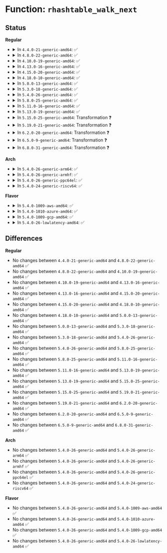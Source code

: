 # Function: <code>rhashtable_walk_next</code>

## Status
<b>Regular</b>
<ul>
<li>
<details>
<summary>In <code>4.4.0-21-generic-amd64</code>: ✅</summary>

```c
void * rhashtable_walk_next(struct rhashtable_iter * iter)
```

```json
{
  "name": "rhashtable_walk_next",
  "collision_type": "Unique Global",
  "inline_type": "No",
  "funcs": [
    {
      "addr": 18446744071583038832,
      "name": "rhashtable_walk_next",
      "external": true,
      "loc": "lib/rhashtable.c:594",
      "file": "lib/rhashtable.c",
      "inline": "seen, unknown",
      "caller_inline": [],
      "caller_func": [
        "net/netlink/af_netlink.c:__netlink_seq_next"
      ]
    }
  ],
  "symbols": [
    {
      "addr": 18446744071583038832,
      "name": "rhashtable_walk_next",
      "section": ".text",
      "bind": "STB_GLOBAL",
      "size": 166
    }
  ]
}
```
</details>
</li>
<li>
<details>
<summary>In <code>4.8.0-22-generic-amd64</code>: ✅</summary>

```c
void * rhashtable_walk_next(struct rhashtable_iter * iter)
```

```json
{
  "name": "rhashtable_walk_next",
  "collision_type": "Unique Global",
  "inline_type": "No",
  "funcs": [
    {
      "addr": 18446744071583331456,
      "name": "rhashtable_walk_next",
      "external": true,
      "loc": "lib/rhashtable.c:599",
      "file": "lib/rhashtable.c",
      "inline": "seen, unknown",
      "caller_inline": [],
      "caller_func": [
        "net/netlink/af_netlink.c:__netlink_seq_next"
      ]
    }
  ],
  "symbols": [
    {
      "addr": 18446744071583331456,
      "name": "rhashtable_walk_next",
      "section": ".text",
      "bind": "STB_GLOBAL",
      "size": 183
    }
  ]
}
```
</details>
</li>
<li>
<details>
<summary>In <code>4.10.0-19-generic-amd64</code>: ✅</summary>

```c
void * rhashtable_walk_next(struct rhashtable_iter * iter)
```

```json
{
  "name": "rhashtable_walk_next",
  "collision_type": "Unique Global",
  "inline_type": "No",
  "funcs": [
    {
      "addr": 18446744071583456624,
      "name": "rhashtable_walk_next",
      "external": true,
      "loc": "lib/rhashtable.c:687",
      "file": "lib/rhashtable.c",
      "inline": "seen, unknown",
      "caller_inline": [],
      "caller_func": [
        "net/netlink/af_netlink.c:__netlink_seq_next",
        "net/ipv6/seg6.c:seg6_genl_dumphmac"
      ]
    }
  ],
  "symbols": [
    {
      "addr": 18446744071583456624,
      "name": "rhashtable_walk_next",
      "section": ".text",
      "bind": "STB_GLOBAL",
      "size": 268
    }
  ]
}
```
</details>
</li>
<li>
<details>
<summary>In <code>4.13.0-16-generic-amd64</code>: ✅</summary>

```c
void * rhashtable_walk_next(struct rhashtable_iter * iter)
```

```json
{
  "name": "rhashtable_walk_next",
  "collision_type": "Unique Global",
  "inline_type": "No",
  "funcs": [
    {
      "addr": 18446744071583477568,
      "name": "rhashtable_walk_next",
      "external": true,
      "loc": "lib/rhashtable.c:781",
      "file": "lib/rhashtable.c",
      "inline": "seen, unknown",
      "caller_inline": [],
      "caller_func": [
        "net/netlink/af_netlink.c:__netlink_seq_next",
        "net/ipv6/seg6.c:seg6_genl_dumphmac"
      ]
    }
  ],
  "symbols": [
    {
      "addr": 18446744071583477568,
      "name": "rhashtable_walk_next",
      "section": ".text",
      "bind": "STB_GLOBAL",
      "size": 342
    }
  ]
}
```
</details>
</li>
<li>
<details>
<summary>In <code>4.15.0-20-generic-amd64</code>: ✅</summary>

```c
void * rhashtable_walk_next(struct rhashtable_iter * iter)
```

```json
{
  "name": "rhashtable_walk_next",
  "collision_type": "Unique Global",
  "inline_type": "No",
  "funcs": [
    {
      "addr": 18446744071583658528,
      "name": "rhashtable_walk_next",
      "external": true,
      "loc": "lib/rhashtable.c:783",
      "file": "lib/rhashtable.c",
      "inline": "seen, unknown",
      "caller_inline": [],
      "caller_func": [
        "net/netlink/af_netlink.c:__netlink_seq_next",
        "net/ipv6/seg6.c:seg6_genl_dumphmac"
      ]
    }
  ],
  "symbols": [
    {
      "addr": 18446744071583658528,
      "name": "rhashtable_walk_next",
      "section": ".text",
      "bind": "STB_GLOBAL",
      "size": 342
    }
  ]
}
```
</details>
</li>
<li>
<details>
<summary>In <code>4.18.0-10-generic-amd64</code>: ✅</summary>

```c
void * rhashtable_walk_next(struct rhashtable_iter * iter)
```

```json
{
  "name": "rhashtable_walk_next",
  "collision_type": "Unique Global",
  "inline_type": "No",
  "funcs": [
    {
      "addr": 18446744071583875856,
      "name": "rhashtable_walk_next",
      "external": true,
      "loc": "lib/rhashtable.c:871",
      "file": "lib/rhashtable.c",
      "inline": "seen, unknown",
      "caller_inline": [],
      "caller_func": [
        "net/netlink/af_netlink.c:__netlink_seq_next",
        "net/ipv6/seg6.c:seg6_genl_dumphmac"
      ]
    }
  ],
  "symbols": [
    {
      "addr": 18446744071583875856,
      "name": "rhashtable_walk_next",
      "section": ".text",
      "bind": "STB_GLOBAL",
      "size": 97
    }
  ]
}
```
</details>
</li>
<li>
<details>
<summary>In <code>5.0.0-13-generic-amd64</code>: ✅</summary>

```c
void * rhashtable_walk_next(struct rhashtable_iter * iter)
```

```json
{
  "name": "rhashtable_walk_next",
  "collision_type": "Unique Global",
  "inline_type": "No",
  "funcs": [
    {
      "addr": 18446744071583959936,
      "name": "rhashtable_walk_next",
      "external": true,
      "loc": "lib/rhashtable.c:863",
      "file": "lib/rhashtable.c",
      "inline": "seen, unknown",
      "caller_inline": [],
      "caller_func": [
        "net/netlink/af_netlink.c:__netlink_seq_next",
        "net/ipv6/seg6.c:seg6_genl_dumphmac"
      ]
    }
  ],
  "symbols": [
    {
      "addr": 18446744071583959936,
      "name": "rhashtable_walk_next",
      "section": ".text",
      "bind": "STB_GLOBAL",
      "size": 97
    }
  ]
}
```
</details>
</li>
<li>
<details>
<summary>In <code>5.3.0-18-generic-amd64</code>: ✅</summary>

```c
void * rhashtable_walk_next(struct rhashtable_iter * iter)
```

```json
{
  "name": "rhashtable_walk_next",
  "collision_type": "Unique Global",
  "inline_type": "No",
  "funcs": [
    {
      "addr": 18446744071584140160,
      "name": "rhashtable_walk_next",
      "external": true,
      "loc": "lib/rhashtable.c:852",
      "file": "lib/rhashtable.c",
      "inline": "seen, unknown",
      "caller_inline": [],
      "caller_func": [
        "net/netlink/af_netlink.c:__netlink_seq_next",
        "net/ipv6/seg6.c:seg6_genl_dumphmac"
      ]
    }
  ],
  "symbols": [
    {
      "addr": 18446744071584140160,
      "name": "rhashtable_walk_next",
      "section": ".text",
      "bind": "STB_GLOBAL",
      "size": 97
    }
  ]
}
```
</details>
</li>
<li>
<details>
<summary>In <code>5.4.0-26-generic-amd64</code>: ✅</summary>

```c
void * rhashtable_walk_next(struct rhashtable_iter * iter)
```

```json
{
  "name": "rhashtable_walk_next",
  "collision_type": "Unique Global",
  "inline_type": "No",
  "funcs": [
    {
      "addr": 18446744071584262608,
      "name": "rhashtable_walk_next",
      "external": true,
      "loc": "lib/rhashtable.c:852",
      "file": "lib/rhashtable.c",
      "inline": "seen, unknown",
      "caller_inline": [],
      "caller_func": [
        "net/core/xdp.c:mem_allocator_disconnect",
        "net/core/xdp.c:mem_allocator_disconnect",
        "net/netlink/af_netlink.c:__netlink_seq_next",
        "net/ipv6/seg6.c:seg6_genl_dumphmac"
      ]
    }
  ],
  "symbols": [
    {
      "addr": 18446744071584262608,
      "name": "rhashtable_walk_next",
      "section": ".text",
      "bind": "STB_GLOBAL",
      "size": 97
    }
  ]
}
```
</details>
</li>
<li>
<details>
<summary>In <code>5.8.0-25-generic-amd64</code>: ✅</summary>

```c
void * rhashtable_walk_next(struct rhashtable_iter * iter)
```

```json
{
  "name": "rhashtable_walk_next",
  "collision_type": "Unique Global",
  "inline_type": "No",
  "funcs": [
    {
      "addr": 18446744071584673696,
      "name": "rhashtable_walk_next",
      "external": true,
      "loc": "lib/rhashtable.c:859",
      "file": "lib/rhashtable.c",
      "inline": "seen, unknown",
      "caller_inline": [],
      "caller_func": [
        "net/core/xdp.c:mem_allocator_disconnect",
        "net/core/xdp.c:mem_allocator_disconnect",
        "net/netlink/af_netlink.c:__netlink_seq_next",
        "net/ipv6/seg6.c:seg6_genl_dumphmac"
      ]
    }
  ],
  "symbols": [
    {
      "addr": 18446744071584673696,
      "name": "rhashtable_walk_next",
      "section": ".text",
      "bind": "STB_GLOBAL",
      "size": 97
    }
  ]
}
```
</details>
</li>
<li>
<details>
<summary>In <code>5.11.0-16-generic-amd64</code>: ✅</summary>

```c
void * rhashtable_walk_next(struct rhashtable_iter * iter)
```

```json
{
  "name": "rhashtable_walk_next",
  "collision_type": "Unique Global",
  "inline_type": "No",
  "funcs": [
    {
      "addr": 18446744071584791312,
      "name": "rhashtable_walk_next",
      "external": true,
      "loc": "lib/rhashtable.c:859",
      "file": "lib/rhashtable.c",
      "inline": "seen, unknown",
      "caller_inline": [],
      "caller_func": [
        "net/core/xdp.c:mem_allocator_disconnect",
        "net/core/xdp.c:mem_allocator_disconnect",
        "net/netlink/af_netlink.c:__netlink_seq_next",
        "net/ipv6/seg6.c:seg6_genl_dumphmac"
      ]
    }
  ],
  "symbols": [
    {
      "addr": 18446744071584791312,
      "name": "rhashtable_walk_next",
      "section": ".text",
      "bind": "STB_GLOBAL",
      "size": 97
    }
  ]
}
```
</details>
</li>
<li>
<details>
<summary>In <code>5.13.0-19-generic-amd64</code>: ✅</summary>

```c
void * rhashtable_walk_next(struct rhashtable_iter * iter)
```

```json
{
  "name": "rhashtable_walk_next",
  "collision_type": "Unique Global",
  "inline_type": "No",
  "funcs": [
    {
      "addr": 18446744071584833536,
      "name": "rhashtable_walk_next",
      "external": true,
      "loc": "lib/rhashtable.c:859",
      "file": "lib/rhashtable.c",
      "inline": "seen, unknown",
      "caller_inline": [],
      "caller_func": [
        "net/core/xdp.c:mem_allocator_disconnect",
        "net/core/xdp.c:mem_allocator_disconnect",
        "net/netlink/af_netlink.c:__netlink_seq_next",
        "net/ipv6/seg6.c:seg6_genl_dumphmac"
      ]
    }
  ],
  "symbols": [
    {
      "addr": 18446744071584833536,
      "name": "rhashtable_walk_next",
      "section": ".text",
      "bind": "STB_GLOBAL",
      "size": 120
    }
  ]
}
```
</details>
</li>
<li>
<details>
<summary>In <code>5.15.0-25-generic-amd64</code>: Transformation ❓</summary>

```c
void * rhashtable_walk_next(struct rhashtable_iter * iter)
```

```json
{
  "name": "rhashtable_walk_next",
  "collision_type": "Unique Global",
  "inline_type": "No",
  "funcs": [
    {
      "addr": 0,
      "name": "rhashtable_walk_next",
      "external": true,
      "loc": "lib/rhashtable.c:859",
      "file": "lib/rhashtable.c",
      "inline": "seen, unknown",
      "caller_inline": [],
      "caller_func": [
        "net/core/xdp.c:mem_allocator_disconnect",
        "net/core/xdp.c:mem_allocator_disconnect",
        "net/netlink/af_netlink.c:__netlink_seq_next",
        "net/ipv6/seg6.c:seg6_genl_dumphmac",
        "net/ipv6/ioam6.c:ioam6_genl_dumpsc",
        "net/ipv6/ioam6.c:ioam6_genl_dumpns"
      ]
    }
  ],
  "symbols": [
    {
      "addr": 18446744071592324108,
      "name": "rhashtable_walk_next.cold",
      "section": ".text",
      "bind": "STB_LOCAL",
      "size": 20
    },
    {
      "addr": 18446744071585252528,
      "name": "rhashtable_walk_next",
      "section": ".text",
      "bind": "STB_GLOBAL",
      "size": 191
    }
  ]
}
```
</details>
</li>
<li>
<details>
<summary>In <code>5.19.0-21-generic-amd64</code>: Transformation ❓</summary>

```c
void * rhashtable_walk_next(struct rhashtable_iter * iter)
```

```json
{
  "name": "rhashtable_walk_next",
  "collision_type": "Unique Global",
  "inline_type": "No",
  "funcs": [
    {
      "addr": 0,
      "name": "rhashtable_walk_next",
      "external": true,
      "loc": "lib/rhashtable.c:859",
      "file": "lib/rhashtable.c",
      "inline": "seen, unknown",
      "caller_inline": [],
      "caller_func": [
        "net/core/xdp.c:mem_allocator_disconnect",
        "net/core/xdp.c:mem_allocator_disconnect",
        "net/netlink/af_netlink.c:__netlink_seq_next",
        "net/ipv6/seg6.c:seg6_genl_dumphmac",
        "net/ipv6/ioam6.c:ioam6_genl_dumpsc",
        "net/ipv6/ioam6.c:ioam6_genl_dumpns"
      ]
    }
  ],
  "symbols": [
    {
      "addr": 18446744071594128604,
      "name": "rhashtable_walk_next.cold",
      "section": ".text",
      "bind": "STB_LOCAL",
      "size": 21
    },
    {
      "addr": 18446744071586094192,
      "name": "rhashtable_walk_next",
      "section": ".text",
      "bind": "STB_GLOBAL",
      "size": 202
    }
  ]
}
```
</details>
</li>
<li>
<details>
<summary>In <code>6.2.0-20-generic-amd64</code>: Transformation ❓</summary>

```c
void * rhashtable_walk_next(struct rhashtable_iter * iter)
```

```json
{
  "name": "rhashtable_walk_next",
  "collision_type": "Unique Global",
  "inline_type": "No",
  "funcs": [
    {
      "addr": 0,
      "name": "rhashtable_walk_next",
      "external": true,
      "loc": "lib/rhashtable.c:863",
      "file": "lib/rhashtable.c",
      "inline": "seen, unknown",
      "caller_inline": [],
      "caller_func": [
        "net/core/xdp.c:mem_allocator_disconnect",
        "net/core/xdp.c:mem_allocator_disconnect",
        "net/netlink/af_netlink.c:__netlink_seq_next",
        "net/ipv6/seg6.c:seg6_genl_dumphmac",
        "net/ipv6/ioam6.c:ioam6_genl_dumpsc",
        "net/ipv6/ioam6.c:ioam6_genl_dumpns"
      ]
    }
  ],
  "symbols": [
    {
      "addr": 18446744071596115528,
      "name": "rhashtable_walk_next.cold",
      "section": ".text",
      "bind": "STB_LOCAL",
      "size": 21
    },
    {
      "addr": 18446744071587077696,
      "name": "rhashtable_walk_next",
      "section": ".text",
      "bind": "STB_GLOBAL",
      "size": 202
    }
  ]
}
```
</details>
</li>
<li>
<details>
<summary>In <code>6.5.0-9-generic-amd64</code>: Transformation ❓</summary>

```c
void * rhashtable_walk_next(struct rhashtable_iter * iter)
```

```json
{
  "name": "rhashtable_walk_next",
  "collision_type": "Unique Global",
  "inline_type": "No",
  "funcs": [
    {
      "addr": 0,
      "name": "rhashtable_walk_next",
      "external": true,
      "loc": "lib/rhashtable.c:863",
      "file": "lib/rhashtable.c",
      "inline": "seen, unknown",
      "caller_inline": [],
      "caller_func": [
        "net/core/xdp.c:mem_allocator_disconnect",
        "net/core/xdp.c:mem_allocator_disconnect",
        "net/netlink/af_netlink.c:__netlink_seq_next",
        "net/ipv6/seg6.c:seg6_genl_dumphmac",
        "net/ipv6/ioam6.c:ioam6_genl_dumpsc",
        "net/ipv6/ioam6.c:ioam6_genl_dumpns"
      ]
    }
  ],
  "symbols": [
    {
      "addr": 18446744071596641220,
      "name": "rhashtable_walk_next.cold",
      "section": ".text",
      "bind": "STB_LOCAL",
      "size": 21
    },
    {
      "addr": 18446744071587336640,
      "name": "rhashtable_walk_next",
      "section": ".text",
      "bind": "STB_GLOBAL",
      "size": 202
    }
  ]
}
```
</details>
</li>
<li>
<details>
<summary>In <code>6.8.0-31-generic-amd64</code>: Transformation ❓</summary>

```c
void * rhashtable_walk_next(struct rhashtable_iter * iter)
```

```json
{
  "name": "rhashtable_walk_next",
  "collision_type": "Unique Global",
  "inline_type": "No",
  "funcs": [
    {
      "addr": 0,
      "name": "rhashtable_walk_next",
      "external": true,
      "loc": "lib/rhashtable.c:863",
      "file": "lib/rhashtable.c",
      "inline": "seen, unknown",
      "caller_inline": [],
      "caller_func": [
        "net/core/xdp.c:mem_allocator_disconnect",
        "net/core/xdp.c:mem_allocator_disconnect",
        "net/netlink/af_netlink.c:__netlink_seq_next",
        "net/ipv6/seg6.c:seg6_genl_dumphmac",
        "net/ipv6/ioam6.c:ioam6_genl_dumpsc",
        "net/ipv6/ioam6.c:ioam6_genl_dumpns"
      ]
    }
  ],
  "symbols": [
    {
      "addr": 18446744071597549285,
      "name": "rhashtable_walk_next.cold",
      "section": ".text",
      "bind": "STB_LOCAL",
      "size": 21
    },
    {
      "addr": 18446744071587620112,
      "name": "rhashtable_walk_next",
      "section": ".text",
      "bind": "STB_GLOBAL",
      "size": 202
    }
  ]
}
```
</details>
</li>
</ul>
<b>Arch</b>
<ul>
<li>
<details>
<summary>In <code>5.4.0-26-generic-arm64</code>: ✅</summary>

```c
void * rhashtable_walk_next(struct rhashtable_iter * iter)
```

```json
{
  "name": "rhashtable_walk_next",
  "collision_type": "Unique Global",
  "inline_type": "No",
  "funcs": [
    {
      "addr": 18446603336496145408,
      "name": "rhashtable_walk_next",
      "external": true,
      "loc": "lib/rhashtable.c:852",
      "file": "lib/rhashtable.c",
      "inline": "seen, unknown",
      "caller_inline": [],
      "caller_func": [
        "net/core/xdp.c:mem_allocator_disconnect",
        "net/core/xdp.c:mem_allocator_disconnect",
        "net/netlink/af_netlink.c:__netlink_seq_next",
        "net/netlink/af_netlink.c:__netlink_seq_next",
        "net/ipv6/seg6.c:seg6_genl_dumphmac"
      ]
    }
  ],
  "symbols": [
    {
      "addr": 18446603336496145408,
      "name": "rhashtable_walk_next",
      "section": ".text",
      "bind": "STB_GLOBAL",
      "size": 120
    }
  ]
}
```
</details>
</li>
<li>
<details>
<summary>In <code>5.4.0-26-generic-armhf</code>: ✅</summary>

```c
void * rhashtable_walk_next(struct rhashtable_iter * iter)
```

```json
{
  "name": "rhashtable_walk_next",
  "collision_type": "Unique Global",
  "inline_type": "No",
  "funcs": [
    {
      "addr": 3229467504,
      "name": "rhashtable_walk_next",
      "external": true,
      "loc": "lib/rhashtable.c:852",
      "file": "lib/rhashtable.c",
      "inline": "seen, unknown",
      "caller_inline": [],
      "caller_func": [
        "net/core/xdp.c:mem_allocator_disconnect",
        "net/core/xdp.c:mem_allocator_disconnect",
        "net/netlink/af_netlink.c:__netlink_seq_next",
        "net/ipv6/seg6.c:seg6_genl_dumphmac"
      ]
    }
  ],
  "symbols": [
    {
      "addr": 3229467504,
      "name": "rhashtable_walk_next",
      "section": ".text",
      "bind": "STB_GLOBAL",
      "size": 152
    }
  ]
}
```
</details>
</li>
<li>
<details>
<summary>In <code>5.4.0-26-generic-ppc64el</code>: ✅</summary>

```c
void * rhashtable_walk_next(struct rhashtable_iter * iter)
```

```json
{
  "name": "rhashtable_walk_next",
  "collision_type": "Unique Global",
  "inline_type": "No",
  "funcs": [
    {
      "addr": 13835058055290403664,
      "name": "rhashtable_walk_next",
      "external": true,
      "loc": "lib/rhashtable.c:852",
      "file": "lib/rhashtable.c",
      "inline": "seen, unknown",
      "caller_inline": [],
      "caller_func": [
        "net/core/xdp.c:mem_allocator_disconnect",
        "net/core/xdp.c:mem_allocator_disconnect",
        "net/netlink/af_netlink.c:__netlink_seq_next",
        "net/netlink/af_netlink.c:__netlink_seq_next",
        "net/ipv6/seg6.c:seg6_genl_dumphmac"
      ]
    }
  ],
  "symbols": [
    {
      "addr": 13835058055290403664,
      "name": "rhashtable_walk_next",
      "section": ".text",
      "bind": "STB_GLOBAL",
      "size": 164
    }
  ]
}
```
</details>
</li>
<li>
<details>
<summary>In <code>5.4.0-24-generic-riscv64</code>: ✅</summary>

```c
void * rhashtable_walk_next(struct rhashtable_iter * iter)
```

```json
{
  "name": "rhashtable_walk_next",
  "collision_type": "Unique Global",
  "inline_type": "No",
  "funcs": [
    {
      "addr": 18446743936275199404,
      "name": "rhashtable_walk_next",
      "external": true,
      "loc": "lib/rhashtable.c:852",
      "file": "lib/rhashtable.c",
      "inline": "seen, unknown",
      "caller_inline": [],
      "caller_func": [
        "net/core/xdp.c:mem_allocator_disconnect",
        "net/netlink/af_netlink.c:__netlink_seq_next",
        "net/netlink/af_netlink.c:__netlink_seq_next",
        "net/ipv6/seg6.c:seg6_genl_dumphmac"
      ]
    }
  ],
  "symbols": [
    {
      "addr": 18446743936275199404,
      "name": "rhashtable_walk_next",
      "section": ".text",
      "bind": "STB_GLOBAL",
      "size": 94
    }
  ]
}
```
</details>
</li>
</ul>
<b>Flavor</b>
<ul>
<li>
<details>
<summary>In <code>5.4.0-1009-aws-amd64</code>: ✅</summary>

```c
void * rhashtable_walk_next(struct rhashtable_iter * iter)
```

```json
{
  "name": "rhashtable_walk_next",
  "collision_type": "Unique Global",
  "inline_type": "No",
  "funcs": [
    {
      "addr": 18446744071584231344,
      "name": "rhashtable_walk_next",
      "external": true,
      "loc": "lib/rhashtable.c:852",
      "file": "lib/rhashtable.c",
      "inline": "seen, unknown",
      "caller_inline": [],
      "caller_func": [
        "net/core/xdp.c:mem_allocator_disconnect",
        "net/core/xdp.c:mem_allocator_disconnect",
        "net/netlink/af_netlink.c:__netlink_seq_next",
        "net/ipv6/seg6.c:seg6_genl_dumphmac"
      ]
    }
  ],
  "symbols": [
    {
      "addr": 18446744071584231344,
      "name": "rhashtable_walk_next",
      "section": ".text",
      "bind": "STB_GLOBAL",
      "size": 97
    }
  ]
}
```
</details>
</li>
<li>
<details>
<summary>In <code>5.4.0-1010-azure-amd64</code>: ✅</summary>

```c
void * rhashtable_walk_next(struct rhashtable_iter * iter)
```

```json
{
  "name": "rhashtable_walk_next",
  "collision_type": "Unique Global",
  "inline_type": "No",
  "funcs": [
    {
      "addr": 18446744071584166544,
      "name": "rhashtable_walk_next",
      "external": true,
      "loc": "lib/rhashtable.c:852",
      "file": "lib/rhashtable.c",
      "inline": "seen, unknown",
      "caller_inline": [],
      "caller_func": [
        "net/core/xdp.c:mem_allocator_disconnect",
        "net/core/xdp.c:mem_allocator_disconnect",
        "net/netlink/af_netlink.c:__netlink_seq_next",
        "net/ipv6/seg6.c:seg6_genl_dumphmac"
      ]
    }
  ],
  "symbols": [
    {
      "addr": 18446744071584166544,
      "name": "rhashtable_walk_next",
      "section": ".text",
      "bind": "STB_GLOBAL",
      "size": 97
    }
  ]
}
```
</details>
</li>
<li>
<details>
<summary>In <code>5.4.0-1009-gcp-amd64</code>: ✅</summary>

```c
void * rhashtable_walk_next(struct rhashtable_iter * iter)
```

```json
{
  "name": "rhashtable_walk_next",
  "collision_type": "Unique Global",
  "inline_type": "No",
  "funcs": [
    {
      "addr": 18446744071584215104,
      "name": "rhashtable_walk_next",
      "external": true,
      "loc": "lib/rhashtable.c:852",
      "file": "lib/rhashtable.c",
      "inline": "seen, unknown",
      "caller_inline": [],
      "caller_func": [
        "net/core/xdp.c:mem_allocator_disconnect",
        "net/core/xdp.c:mem_allocator_disconnect",
        "net/netlink/af_netlink.c:__netlink_seq_next",
        "net/ipv6/seg6.c:seg6_genl_dumphmac"
      ]
    }
  ],
  "symbols": [
    {
      "addr": 18446744071584215104,
      "name": "rhashtable_walk_next",
      "section": ".text",
      "bind": "STB_GLOBAL",
      "size": 97
    }
  ]
}
```
</details>
</li>
<li>
<details>
<summary>In <code>5.4.0-26-lowlatency-amd64</code>: ✅</summary>

```c
void * rhashtable_walk_next(struct rhashtable_iter * iter)
```

```json
{
  "name": "rhashtable_walk_next",
  "collision_type": "Unique Global",
  "inline_type": "No",
  "funcs": [
    {
      "addr": 18446744071584320096,
      "name": "rhashtable_walk_next",
      "external": true,
      "loc": "lib/rhashtable.c:852",
      "file": "lib/rhashtable.c",
      "inline": "seen, unknown",
      "caller_inline": [],
      "caller_func": [
        "net/core/xdp.c:mem_allocator_disconnect",
        "net/core/xdp.c:mem_allocator_disconnect",
        "net/netlink/af_netlink.c:__netlink_seq_next",
        "net/ipv6/seg6.c:seg6_genl_dumphmac"
      ]
    }
  ],
  "symbols": [
    {
      "addr": 18446744071584320096,
      "name": "rhashtable_walk_next",
      "section": ".text",
      "bind": "STB_GLOBAL",
      "size": 97
    }
  ]
}
```
</details>
</li>
</ul>

## Differences
<b>Regular</b>
<ul>
<li>
No changes between <code>4.4.0-21-generic-amd64</code> and <code>4.8.0-22-generic-amd64</code> ✅
</li>
<li>
No changes between <code>4.8.0-22-generic-amd64</code> and <code>4.10.0-19-generic-amd64</code> ✅
</li>
<li>
No changes between <code>4.10.0-19-generic-amd64</code> and <code>4.13.0-16-generic-amd64</code> ✅
</li>
<li>
No changes between <code>4.13.0-16-generic-amd64</code> and <code>4.15.0-20-generic-amd64</code> ✅
</li>
<li>
No changes between <code>4.15.0-20-generic-amd64</code> and <code>4.18.0-10-generic-amd64</code> ✅
</li>
<li>
No changes between <code>4.18.0-10-generic-amd64</code> and <code>5.0.0-13-generic-amd64</code> ✅
</li>
<li>
No changes between <code>5.0.0-13-generic-amd64</code> and <code>5.3.0-18-generic-amd64</code> ✅
</li>
<li>
No changes between <code>5.3.0-18-generic-amd64</code> and <code>5.4.0-26-generic-amd64</code> ✅
</li>
<li>
No changes between <code>5.4.0-26-generic-amd64</code> and <code>5.8.0-25-generic-amd64</code> ✅
</li>
<li>
No changes between <code>5.8.0-25-generic-amd64</code> and <code>5.11.0-16-generic-amd64</code> ✅
</li>
<li>
No changes between <code>5.11.0-16-generic-amd64</code> and <code>5.13.0-19-generic-amd64</code> ✅
</li>
<li>
No changes between <code>5.13.0-19-generic-amd64</code> and <code>5.15.0-25-generic-amd64</code> ✅
</li>
<li>
No changes between <code>5.15.0-25-generic-amd64</code> and <code>5.19.0-21-generic-amd64</code> ✅
</li>
<li>
No changes between <code>5.19.0-21-generic-amd64</code> and <code>6.2.0-20-generic-amd64</code> ✅
</li>
<li>
No changes between <code>6.2.0-20-generic-amd64</code> and <code>6.5.0-9-generic-amd64</code> ✅
</li>
<li>
No changes between <code>6.5.0-9-generic-amd64</code> and <code>6.8.0-31-generic-amd64</code> ✅
</li>
</ul>
<b>Arch</b>
<ul>
<li>
No changes between <code>5.4.0-26-generic-amd64</code> and <code>5.4.0-26-generic-arm64</code> ✅
</li>
<li>
No changes between <code>5.4.0-26-generic-amd64</code> and <code>5.4.0-26-generic-armhf</code> ✅
</li>
<li>
No changes between <code>5.4.0-26-generic-amd64</code> and <code>5.4.0-26-generic-ppc64el</code> ✅
</li>
<li>
No changes between <code>5.4.0-26-generic-amd64</code> and <code>5.4.0-24-generic-riscv64</code> ✅
</li>
</ul>
<b>Flavor</b>
<ul>
<li>
No changes between <code>5.4.0-26-generic-amd64</code> and <code>5.4.0-1009-aws-amd64</code> ✅
</li>
<li>
No changes between <code>5.4.0-26-generic-amd64</code> and <code>5.4.0-1010-azure-amd64</code> ✅
</li>
<li>
No changes between <code>5.4.0-26-generic-amd64</code> and <code>5.4.0-1009-gcp-amd64</code> ✅
</li>
<li>
No changes between <code>5.4.0-26-generic-amd64</code> and <code>5.4.0-26-lowlatency-amd64</code> ✅
</li>
</ul>
